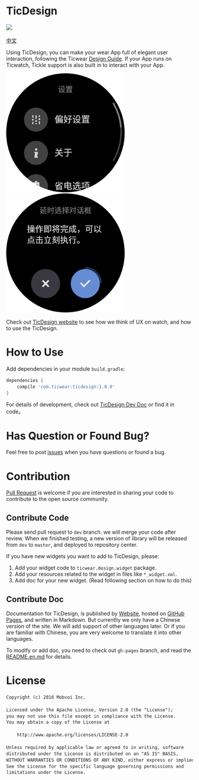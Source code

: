 # TicDesign

[![](https://api.bintray.com/packages/ticwear/maven/ticdesign/images/download.svg)](https://jcenter.bintray.com/com/ticwear/ticdesign/1.0.0/)

[中文](README.zh.md)

Using TicDesign, you can make your wear App full of elegant user interaction, following the Ticwear [Design Guide][ticwear-design]. If your App runs on Ticwatch, Tickle support is also built in to interact with your App.

<img src="art/settings.png" width="320">
<img src="art/delay-confirm-dialog.png" width="320">

Check out [TicDesign website][ticdesign-site] to see how we think of UX on watch, and how to use the TicDesign.

# How to Use

Add dependencies in your module `build.gradle`:

``` gradle
dependencies {
    compile 'com.ticwear:ticdesign:1.0.0'
}
```

For details of development, check out [TicDesign Dev Doc][ticdesign-develop] or find it in code。

# Has Question or Found Bug?

Feel free to post [issues][ticdesign-issues] when you have questions or found a bug.

# Contribution

[Pull Request][ticdesign-pr] is welcome if you are interested in sharing your code to contribute to the open source community.

## Contribute Code

Please send pull request to `dev` branch. we will merge your code after review. When we finished testing, a new version of library will be released from `dev` to `master`, and deployed to repository center.

If you have new widgets you want to add to TicDesign, please:

1. Add your widget code to `ticwear.design.widget` package.
2. Add your resources related to the widget in files like `*_widget.xml`.
3. Add doc for your new widget. (Read following section on how to do this)

## Contribute Doc

Documentation for TicDesign, is published by [Website][ticdesign-site], hosted on [GitHub Pages][gh-pages], and written in Markdown. But currentlly we only have a Chinese version of the site. We will add support of other languages later. Or if you are familiar with Chinese, you are very welcome to translate it into other languages.

To modify or add doc, you need to check out `gh-pages` branch, and read the [README.en.md][gh-pages-readme] for details.

# License

``` txt
Copyright (c) 2016 Mobvoi Inc.

Licensed under the Apache License, Version 2.0 (the "License");
you may not use this file except in compliance with the License.
You may obtain a copy of the License at

    http://www.apache.org/licenses/LICENSE-2.0

Unless required by applicable law or agreed to in writing, software
distributed under the License is distributed on an "AS IS" BASIS,
WITHOUT WARRANTIES OR CONDITIONS OF ANY KIND, either express or implied.
See the License for the specific language governing permissions and
limitations under the License.
```

[ticwear-design]: http://ticdesign.chumenwenwen.com/design/
[ticdesign-site]: http://ticdesign.chumenwenwen.com/
[ticdesign-develop]: http://ticdesign.chumenwenwen.com/doc/
[ticdesign-issues]: https://github.com/mobvoi/TicDesign/issues
[ticdesign-pr]: https://github.com/mobvoi/TicDesign/pulls
[gh-pages]: https://pages.github.com/
[gh-pages-readme]: https://github.com/mobvoi/ticdesign/blob/gh-pages/README.en.md

